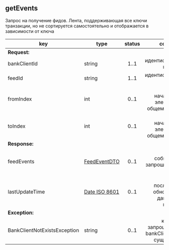 ## getEvents

Запрос на получение фидов. Лента, поддерживающая все ключи транзакции, но не сортируется самостоятельно и отображается в зависимости от ключа

key | type | status | comment
--- | ---- | :----: | ---:
**Request:** | | |
bankClientId | string | 1..1 | идентификатор клиента
feedId | string | 1..1 | идентификатор ленты
fromIndex | int | 0..1 | индекс начального элемента в общем списке
toIndex | int | 0..1 | индекс начального элемента в общем списке
**Response:** | | |
feedEvents | [FeedEventDTO](#feedeventdto) | 0..1 | массив событий по запрошенному feed
lastUpdateTime | [Date ISO 8601](https://ru.wikipedia.org/wiki/ISO_8601) | 0..1 | время последнего обновления данных на клиенте
**Exception:** | | |
BankClientNotExistsException | string | 0..1 | клиент с запрошенным bankClientId не существует
